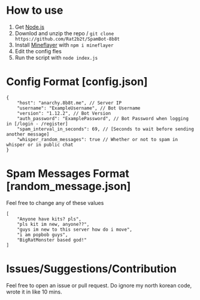 # How to use
1. Get [Node.js](https://nodejs.org)
2. Downlod and unzip the repo / `` git clone https://github.com/Rat2b2t/SpamBot-8b8t ``
3. Install [Mineflayer](https://github.com/PrismarineJS/mineflayer) with `` npm i mineflayer ``
4. Edit the config fles
5. Run the script with ``node index.js``

# Config Format [config.json]
```
{
    "host": "anarchy.8b8t.me", // Server IP
    "username": "ExampleUsername", // Bot Username
    "version": "1.12.2", // Bot Version
    "auth_password": "ExamplePassword", // Bot Password when logging in [/login - /register]
    "spam_interval_in_seconds": 69, // [Seconds to wait before sending another message]
    "whisper_random_messages": true // Whether or not to spam in whisper or in public chat
}
```

# Spam Messages Format [random_message.json]
Feel free to change any of these values
```
[
    "Anyone have kits? pls",
    "pls kit im new, anyone??",
    "guys im new to this server how do i move",
    "i am popbob guys",
    "BigRatMonster based god!"
]
```
 # Issues/Suggestions/Contribution
 Feel free to open an issue or pull request. Do ignore my north korean code, wrote it in like 10 mins.
